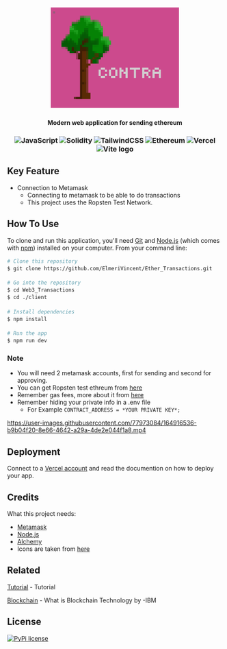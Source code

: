 
<h1 align="center">
  <br>
  <a href="https://contra-topaz.vercel.app/"><img src="client/images/logo.png" alt="Contra" width="300"></a>
</h1>

<h4 align="center">Modern web application for sending ethereum</h4>

<h3 align="center">

  ![JavaScript](https://img.shields.io/badge/javascript-%23323330.svg?style=for-the-badge&logo=javascript&logoColor=%23F7DF1E)
  ![Solidity](https://img.shields.io/badge/Solidity-%23363636.svg?style=for-the-badge&logo=solidity&logoColor=white)
  ![TailwindCSS](https://img.shields.io/badge/tailwindcss-%2338B2AC.svg?style=for-the-badge&logo=tailwind-css&logoColor=white)
  ![Ethereum](https://img.shields.io/badge/Ethereum-3C3C3D?style=for-the-badge&logo=Ethereum&logoColor=white)
  ![Vercel](https://img.shields.io/badge/vercel-%23000000.svg?style=for-the-badge&logo=vercel&logoColor=white)
  <img width="30" src="https://vitejs.dev/logo.svg" alt="Vite logo">
 
</h3>
 
## Key Feature

* Connection to Metamask
  - Connecting to metamask to be able to do transactions
  - This project uses the Ropsten Test Network.

## How To Use

To clone and run this application, you'll need [Git](https://git-scm.com) and [Node.js](https://nodejs.org/en/download/) (which comes with [npm](http://npmjs.com)) installed on your computer. From your command line:

```bash
# Clone this repository
$ git clone https://github.com/ElmeriVincent/Ether_Transactions.git

# Go into the repository
$ cd Web3_Transactions
$ cd ./client

# Install dependencies
$ npm install

# Run the app
$ npm run dev
```

### Note 

* You will need 2 metamask accounts, first for sending and second for approving.
* You can get Ropsten test ethreum from [here](https://faucet.egorfine.com/)
* Remember gas fees, more about it from [here](https://ethereum.org/en/developers/docs/gas/)
* Remember hiding your private info in a .env file
  - For Example ```CONTRACT_ADDRESS = *YOUR PRIVATE KEY*;```


https://user-images.githubusercontent.com/77973084/164916536-b9b04f20-8e66-4642-a29a-4de2e044f1a8.mp4

## Deployment
Connect to a [Vercel account](https://vercel.com) and read the documention on how to deploy your app.

## Credits

What this project needs:

- [Metamask](https://metamask.io/)
- [Node.js](https://nodejs.org/)
- [Alchemy](https://www.alchemy.com/)
- Icons are taken from [here](https://react-icons.github.io/react-icons/)

## Related

[Tutorial](https://www.youtube.com/watch?v=Wn_Kb3MR_cU) - Tutorial

[Blockchain](https://www.ibm.com/topics/what-is-blockchain) - What is Blockchain Technology by -IBM

## License

[![PyPi license](https://badgen.net/pypi/license/pip/)](https://pypi.com/project/pip/)





